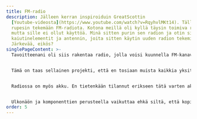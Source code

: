 ```yaml
---
title: FM-radio
description: Jälleen kerran inspiroiduin GreatScottin
  [Youtube-videosta](https://www.youtube.com/watch?v=RqyhvlMKt14). Tällä kertaa
  rupesin tekemään FM-radiota. Kotona meillä oli kyllä täysin toimiva radio,
  mutta sille ei ollut käyttöä. Minä sitten purin sen radion ja otin siitä
  kaiutinelementit ja antennin, joita sitten käytin uuden radion tekemiseen.
  Järkevää, eikös?
singlePageContent: >-
  Tavoitteenani oli siis rakentaa radio, jolla voisi kuunnella FM-kanavia. Kotona meillä ei kyllä ollut kauheasti tarvetta radiolle, joskus vain kuunnellaan Porin Ässien pelejä radiosta. Lähdin kuitenkin tekemään projektia, ja tosiaan projektia varten purin kotona olleen melko vanhan radion ja käytin siitä osia. Eihän tässä ollut oikeastaan kauheasti järkeä, koska purin toimivan radion ja tein samoista osista toisen toimivan radion, mutta ainakin opin jotain tehdessäni radiota.


  Tämä on taas sellainen projekti, että en tosiaan muista kaikkia yksityiskohtia siitä. Yritän kuitenkin muistella ja selvittää tietoja mahdollisimman tarkasti. Radiovastaanottimena käytin samaa moduulia kuin GreatScott videossaan, eli TEA5767-moduulia. Sitä ohjasin tutusti Atmega328p-mikrokontrollerilla I2C-protokollalla lähetetyin komennoin. Radiovastaanottimesta äänisignaali kulkee digitaalisen potentiometrin ja operaatiovahvistimen läpi vahvistimen kautta kaiuttimiin. Vahvistin oli Kiinasta tilattu, ja siinä on sisäänrakennettuna Bluetooth, joten radioni toimii myös Bluetooth-kaiuttimena. Ohjasin äänisignaalin muistaakseni vähän erikoisesti radiomoduulista operaatiovahvistimen kautta digitaaliseen potentiometriin ja siitä vielä uudestaan toisen operaatiovahvistimen kautta varsinaiseen vahvistimeen. Näin tein muistaakseni muutamasta eri syystä. Ensinnäkin halusin varmaan muuttaa äänen voimakkuutta siten, että äänenvoimakkuus olisi järkevä digitaalisen potentiometrin molemmissa ääripäissä. Siispä ensimmäisen operaatiovahvistimen kytkin siten, että vahvistusta voi säätää fyysisen potentiometrin avulla sopivaksi. Toinen operaatiovahvistin taitaa olla muistaakseni kytketty vain siten, että se on ns. "voltage follower", siispä se ei tee signaalille mitään. Todennäköisesti se on aika turha. Käytin sitä varmaankin sen takia, että en ollut varma, mikä on Kiina-vahvistimen sisääntuloimpedanssi. Jos digitaalisesta potentiometristä tulevan signaalin olisi suoraan kytkenyt Kiina-vahvistimeen, äänenvoimakkuus olisi ehkä muuttunut, jos vahvistimen sisääntuloimpedanssi ei olisi kovin korkea. Operaatiovahvistin taas voi toimia pienenä virtalähteenä, siis signaalin mukana voi kulkea hieman virtaa ilman, että äänenvoimakkuus muuttuu. En tiedä oliko tuossa selityksessä mitään järkeä, toivottavasti lukija ymmärsi.


  Radiossa on myös akku. En tietenkään tilannut erikseen tätä varten akkua, vaan purin kotona lojuneen vanhan käyttämättömän läppärin ja otin siitä akut. Lisäksi tilasin Ebaystä akkujen hyvinvoinnista huolehtivan palikan. (Se siis estää akkuja ylilatautumista tai purkautumasta liian tyhjiksi ja siinä on myös oikosulkusuoja.)


  Ulkonäön ja komponenttien perusteella vaikuttaa ehkä siltä, että kopioin koko projektin suoraan Youtubesta. En kuitenkaan tehnyt näin. Esimerkiksi käyttämäni digitaalinen potentiometri (X9C104) on eri kuin videossa, ja opettelin käyttämään sitä netistä löytyneen "datasheetin" perusteella. Lisäksi koodi on jälleen kerraan itse kirjoittamaani. Siitä minulla ei taaskaan ole kauheasti sanottavaa, koska en muista kauheasti sen toimintaperiaatteesta. Muistaakseni jonkin aikaa radion tekemisen jälkeen mietin, että koodi on varmaan aika huonoa, koska radiota käytettäessä hypitään koko ajan funktiosta toiseen ilman, että päästäisi funktion loppuun tai palautettaisiin mitään. Pidemmällä aikavälillä tästä varmaan aiheutuu ongelmia. En kuitenkaan tainnut korjata tätä ongelmaa koskaan, koska radio toimi. Toki, jos tästä aiheutuisi ongelmia tai jos radiota käyttäisi joku muu kuin minä, korjaisin ongelman. Nyt tätä tekstiä kirjoittaessa kyllä vähän nolottaa julkaista tällaista, mutta en kyllä enää rupea korjaamaan koodia. Virheistä oppii.
order: 5
---
```

